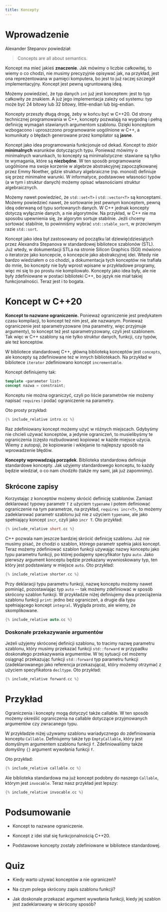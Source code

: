 ```yaml
---
title: Koncepty
---
```


# Wprowadzenie

Alexander Stepanov powiedział:

> Concepts are all about semantics.

Koncept ma mieć jakieś **znaczenie**.  Jak mówimy o liczbie
całkowitej, to wiemy o co chodzi, nie musimy precyzyjnie opisywać jak,
na przykład, jest ona reprezentowana w pamięci komputera, bo jest to
już raczej szczegół implementacyjny.  Koncept jest pewną ugruntowaną
ideą.

Możemy powiedzieć, że typ danych `int` już jest konceptem: jest to typ
całkowity ze znakiem.  A już jego implementacja zależy od systemu: typ
może być 24 bitowy lub 32 bitowy, little-endian lub big-endian.

Koncepty przeszły długą drogę, żeby w końcu być w C++20.  Od strony
technicznej programowania w C++, koncepty pozwalają na wygodną i pełną
definicję wymagań stawianych argumentom szablonu.  Dzięki konceptom
wzbogacono i uproszczono programowanie uogólnione w C++, a komunikaty
o błędach generowane przez kompilator są **jasne**.

Koncept jako idea programowania funkcjonuje od dekad.  Koncept to
zbiór **minimalnych** warunków dotyczących typu.  Ponieważ mówimy o
minimalnych warunkach, to koncepty są minimalistyczne: stawiane są
tylko te wymagania, które są **niezbędne**.  W ten sposób
programowanie uogólnione ma swoje korzenie w algebrze abstrakcyjnej
zapoczątkowanej przez Emmy Noether, gdzie struktury algebraiczne
(np. monoid) definiuje się przez minimalne warunki.  W informatyce,
podstawowe własności typów (a w tym i struktur danych) możemy opisać
własnościami struktur algebraicznych.

Możemy nawet powiedzieć, że `std::set<T>` i `std::vector<T>` są
konceptami.  Możemy powiedzieć nawet, że sortowanie jest pewnym
konceptem, pewną ideą oderwaną od typu sortowanych danych.  W C++
jednak koncepty dotyczą wyłącznie danych, a nie algorytmów.  Na
przykład, w C++ nie ma sposobu upewnienia się, że algorytm sortuje
stabilnie.  Jeżli chcemy sortować stabilnie, to powinniśmy wybrać
`std::stable_sort`, w przeciwnym razie `std::sort`.

Koncept jako idea był zastosowany od początku lat dziewięćdziesiątych
przez Alexandra Stepanova w standardowej bibliotece szablonów (STL).
Już wtedy, w dokumentacji STLa na stronie Silicon Graphics (SGI)
mówiono o iteratorze jako koncepcie, o koncepcie jako abstrakcyjnej
idei.  Wtedy nie bardzo wiedziałem o co chodzi, a dokumentacja tych
konceptów nie trafiała do mnie, bo koncepty nie były wprost wpisane w
przykładowe programy, więc mi się to po prostu nie kompilowało.
Koncepty jako idea były, ale nie były zdefiniowane w postaci
biblioteki C++, bo język nie miał takiej funkcjonalności.  Teraz jest
i to bogata.

# Koncept w C++20

**Koncept to nazwane ograniczenie.** Ponieważ ograniczenie jest
predykatem czasu kompilacji, to koncept też nim jest, ale nazwanym.
Ponieważ ograniczenie jest sparametryzowane (ma parametry, więc
przyjmuje argumenty), to koncept też jest sparametryzowany, czyli jest
szablonem.  Tak więc w C++ szablony są nie tylko struktur danych,
funkcji, czy typów, ale też konceptów.

W bibliotece standardowej C++, główną biblioteką konceptów jest
`concepts`, ale koncepty są zdefiniowane też w innych bibliotekach.
Na przykład w bibliotece `iterator` zdefiniowano koncept
`incrementable`.

Koncept definiujemy tak:

```cpp
template <parameter list>
concept nazwa = constraint;
```

Konceptu nie można ograniczyć, czyli po liście parametrów nie możemy
napisać `requires` i podać ograniczenie na parametry.

Oto prosty przykład:

```cpp
{% include_relative intro.cc %}
```

Raz zdefiniowany koncept możemy użyć w różnych miejscach.  Gdybyśmy
nie chcieli używać konceptów, a jedynie ograniczeń, to musielibyśmy te
ograniczenia (często rozbudowane) kopiować w każde miejsce użycia.
Wiemy z autopsji, że kopiowanie i wklejanie to najlepszy sposób na
wprowadzenie błędów.

**Koncepty wprowadzają porządek**.  Biblioteka standardowa definiuje
standardowe koncepty.  Jak użyjemy standardowego konceptu, to każdy
będzie wiedział, o co nam chodziło (także my sami, jak już zapomnimy).

## Skrócone zapisy

Korzystając z konceptów możemy skrócić definicję szablonów.  Zamiast
deklarować typowy parametr `T` z użyciem `typename` i potem definiować
ograniczenie na tym parametrze, na przykład, `requires incr<T>`, to
możemy zadeklarować parametr szablonu już nie z użyciem `typename`,
ale jako spełniający koncept `incr`, czyli jako `incr T`.  Oto
przykład:

```cpp
{% include_relative short.cc %}
```

C++ pozwala nam jeszcze bardziej skrócić definicję szablonu.  Już nie
musimy pisać, że chodzi o szablon, którego parametr spełnia jakiś
koncept.  Teraz możemy zdefiniować szablon funkcji używając nazwy
konceptu jako typu parametru funkcji, po której podajemy specyfikator
typu `auto`.  Jako pierwszy argument konceptu będzie przekazany
wywnioskowany typ, ten który jest podstawiany w miejsce `auto`.  Oto
przykład:

```cpp
{% include_relative shorter.cc %}
```

Przy deklaracji typu parametru funkcji, nazwę konceptu możemy nawet
pominiąć, pozostawiając typ `auto` -- tak możemy zdefiniować w sposób
skrócony szablon funkcji.  W przykładzie niżej definiujemy dwa
przeciążenia szablonu funkcji `print`: jedno bez ograniczeń, a drugie
dla typu spełniającego koncept `integral`.  Wygląda prosto, ale wiemy,
że skomplikowane.

```cpp
{% include_relative auto.cc %}
```

### Doskonałe przekazywanie argumentów

Jeżeli użyjemy skróconej definicji szablonu, to tracimy nazwę
parametru szablonu, który musimy przekazać funkcji `std::forward` w
przypadku doskonałego przekazywania argumentów.  W tej sytuacji cel
możemy osiągnąć przekazując funkcji `std::forward` typ parametru
funkcji (zadeklarowanego jako referencja przekazująca), który możemy
otrzymać z użyciem specyfikatora `decltype`.  Oto przykład:

```cpp
{% include_relative forward.cc %}
```

# Przykład

Ograniczenia i koncepty mogą dotyczyć także callable.  W ten sposób
możemy określić ograniczenia na callable dotyczące przyjmowanych
argumentów czy zwracanego typu.

W przykładzie niżej używamy szablonu wariadycznego do zdefiniowania
konceptu `Callable`.  Definiujemy także typ `EmptyCallable`, który
jest domyślnym argumentem szablonu funkcji `f`.  Zdefiniowaliśmy także
domyślny `{}` argument wywołania funkcji `f`.

Oto przykład:

```cpp
{% include_relative callable.cc %}
```

Ale biblioteka standardowa ma już koncept podobny do naszego
`Callable`, którym jest `invocable`.  Teraz nasz przykład jest lepszy:

```cpp
{% include_relative invocable.cc %}
```

# Podsumowanie

* Koncept to nazwane ograniczenie.

* Koncept z idei stał się funkcjonalnością C++20.

* Podstawowe koncepty zostały zdefiniowane w bibliotece standardowej.

# Quiz

* Kiedy warto używać konceptów a nie ograniczeń?

* Na czym polega skrócony zapis szablonu funkcji?

* Jak doskonale przekazać argument wywołania funkcji, kiedy jej
  szablon jest zadeklarowany w skrócony sposób?
